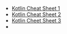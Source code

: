 - [Kotlin Cheat Sheet 1](https://devhints.io/kotlin)
- [Kotlin Cheat Sheet 2](https://alidehkhodaei.github.io/kotlin-cheat-sheet/)
- [Kotlin Cheet Sheet 3](https://blog.kotlin-academy.com/kotlin-cheat-sheet-1137588c75a)
- 
